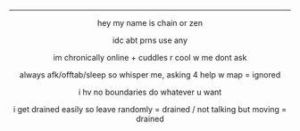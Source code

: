 ---
<p align="center"> hey my name is chain or zen
<p align="center"> idc abt prns use any
<p align="center"> im chronically online + cuddles r cool w me dont ask
<p align="center"> always afk/offtab/sleep so whisper me, asking 4 help w map = ignored
<p align="center"> i hv no boundaries do whatever u want
<p align="center"> i get drained easily so leave randomly = drained / not talking but moving = drained
